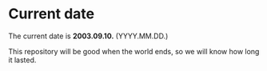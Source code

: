 # Current date

The current date is **2003.09.10.** (YYYY.MM.DD.)

This repository will be good when the world ends, so we will know how long it lasted.